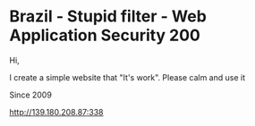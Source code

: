 # Brazil - Stupid filter - Web Application Security 200

Hi,

I create a simple website that "It's work". Please calm and use it

Since 2009

http://139.180.208.87:338